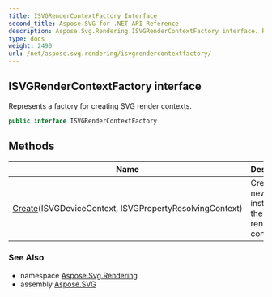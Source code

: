 ```yaml
---
title: ISVGRenderContextFactory Interface
second_title: Aspose.SVG for .NET API Reference
description: Aspose.Svg.Rendering.ISVGRenderContextFactory interface. Represents a factory for creating SVG render contexts
type: docs
weight: 2490
url: /net/aspose.svg.rendering/isvgrendercontextfactory/
---
```

## ISVGRenderContextFactory interface

Represents a factory for creating SVG render contexts.

```csharp
public interface ISVGRenderContextFactory
```

## Methods

| Name | Description |
| --- | --- |
| [Create](../../aspose.svg.rendering/isvgrendercontextfactory/create/)(ISVGDeviceContext, ISVGPropertyResolvingContext) | Creates a new instance of the SVG render context. |

### See Also

* namespace [Aspose.Svg.Rendering](../../aspose.svg.rendering/)
* assembly [Aspose.SVG](../../)
